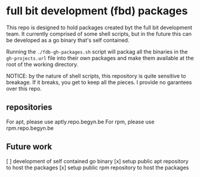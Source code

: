 # full bit development (fbd) packages

This repo is designed to hold packages created byt the full bit development team.
It currently comprised of some shell scripts, but in the future this can be developed as a 
go binary that's self contained.

Running the `./fdb-gh-packages.sh` script will packag all the binaries in the `gh-projects.url`
file into their own packages and make them available at the root of the working directory.

NOTICE: by the nature of shell scripts, this repository is quite sensitive to breakage. If it breaks,
you get to keep all the pieces. I provide no garantees over this repo.

## repositories

For apt, please use aptly.repo.begyn.be
For rpm, please use rpm.repo.begyn.be

## Future work

[ ] development of self contained go binary
[x] setup public apt repository to host the packages
[x] setup public rpm repository to host the packages
